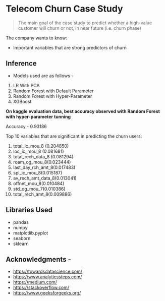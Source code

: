 # Telecom Churn Case Study
> The main goal of the case study to predict whether a high-value customer will churn or not, in near future (i.e. churn phase)


The company wants to know:
- Important variables that are strong predictors of churn

## Inference

- Models used are as follows - 
1. LR With PCA									
2. Random Forest with Default Parameter		
3. Random Forest with Hyper-Parameter			
4. XGBoost										

**On kaggle evaluation data, best accuracy observed with Random Forest with hyper-parameter tunning**

Accuracy - 0.93186

Top 10 variables that are significant in predicting the churn users:

1. total_ic_mou_8 (0.204850)
2. loc_ic_mou_8 (0.081681)
3. total_rech_data_8 (0.081294)
4. roam_og_mou_8(0.023444)
5. last_day_rch_amt_8(0.017483)
6. spl_ic_mou_8(0.015187)
7. av_rech_amt_data_8(0.013041)
8. offnet_mou_8(0.010484)
9. std_og_mou_7(0.010386)
10. total_rech_amt_8(0.009886)

## Libraries Used
- pandas
- numpy
- matplotlib.pyplot
- seaborn
- sklearn

## Acknowledgments - 
- https://towardsdatascience.com/
- https://www.analyticssteps.com/
- https://medium.com/
- https://stackoverflow.com/
- https://www.geeksforgeeks.org/
